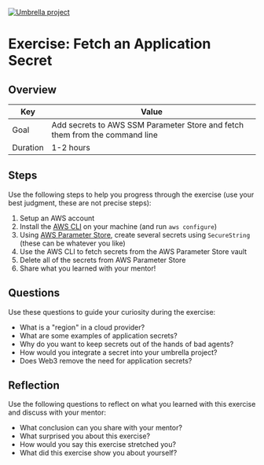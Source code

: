 <a href="../../overview/README.md#umbrella-project"><img src="../umbrella.svg" alt="Umbrella project"></a>

# Exercise: Fetch an Application Secret

## Overview

| Key | Value |
| --- | --- |
| Goal | Add secrets to AWS SSM Parameter Store and fetch them from the command line |
| Duration | 1-2 hours |


## Steps

Use the following steps to help you progress through the exercise (use your best judgment, these are not precise steps):

1. Setup an AWS account
2. Install the [AWS CLI](https://aws.amazon.com/cli/) on your machine (and run `aws configure`)
3. Using [AWS Parameter Store](https://console.aws.amazon.com/systems-manager/parameters/?region=us-east-1&tab=Table), create several secrets using `SecureString` (these can be whatever you like)
4. Use the AWS CLI to fetch secrets from the AWS Parameter Store vault
5. Delete all of the secrets from AWS Parameter Store
6. Share what you learned with your mentor!

## Questions

Use these questions to guide your curiosity during the exercise:

- What is a "region" in a cloud provider?
- What are some examples of application secrets?
- Why do you want to keep secrets out of the hands of bad agents?
- How would you integrate a secret into your umbrella project?
- Does Web3 remove the need for application secrets?

## Reflection

Use the following questions to reflect on what you learned with this exercise and discuss with your mentor:

- What conclusion can you share with your mentor?
- What surprised you about this exercise?
- How would you say this exercise stretched you? 
- What did this exercise show you about yourself?


